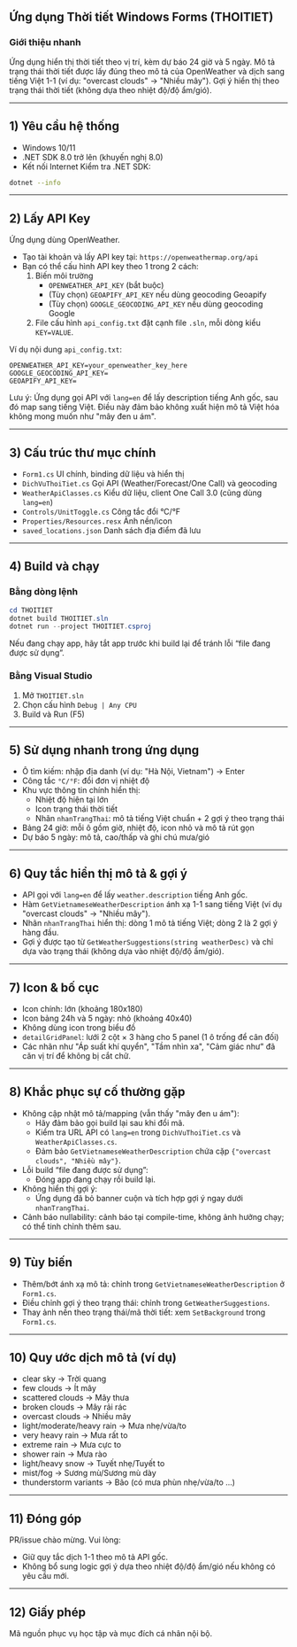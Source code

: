 ## Ứng dụng Thời tiết Windows Forms (THOITIET)

### Giới thiệu nhanh
Ứng dụng hiển thị thời tiết theo vị trí, kèm dự báo 24 giờ và 5 ngày. Mô tả trạng thái thời tiết được lấy đúng theo mô tả của OpenWeather và dịch sang tiếng Việt 1-1 (ví dụ: "overcast clouds" → "Nhiều mây"). Gợi ý hiển thị theo trạng thái thời tiết (không dựa theo nhiệt độ/độ ẩm/gió).

---

## 1) Yêu cầu hệ thống
- Windows 10/11
- .NET SDK 8.0 trở lên (khuyến nghị 8.0)
- Kết nối Internet
Kiểm tra .NET SDK:
```bash
dotnet --info
```

---

## 2) Lấy API Key
Ứng dụng dùng OpenWeather.

- Tạo tài khoản và lấy API key tại: `https://openweathermap.org/api`
- Bạn có thể cấu hình API key theo 1 trong 2 cách:
  1) Biến môi trường
     - `OPENWEATHER_API_KEY` (bắt buộc)
     - (Tùy chọn) `GEOAPIFY_API_KEY` nếu dùng geocoding Geoapify
     - (Tùy chọn) `GOOGLE_GEOCODING_API_KEY` nếu dùng geocoding Google
  2) File cấu hình `api_config.txt` đặt cạnh file `.sln`, mỗi dòng kiểu `KEY=VALUE`.

Ví dụ nội dung `api_config.txt`:
```text
OPENWEATHER_API_KEY=your_openweather_key_here
GOOGLE_GEOCODING_API_KEY=
GEOAPIFY_API_KEY=
```

Lưu ý: Ứng dụng gọi API với `lang=en` để lấy description tiếng Anh gốc, sau đó map sang tiếng Việt. Điều này đảm bảo không xuất hiện mô tả Việt hóa không mong muốn như "mây đen u ám".

---

## 3) Cấu trúc thư mục chính
- `Form1.cs` UI chính, binding dữ liệu và hiển thị
- `DichVuThoiTiet.cs` Gọi API (Weather/Forecast/One Call) và geocoding
- `WeatherApiClasses.cs` Kiểu dữ liệu, client One Call 3.0 (cũng dùng `lang=en`)
- `Controls/UnitToggle.cs` Công tắc đổi °C/°F
- `Properties/Resources.resx` Ảnh nền/icon
- `saved_locations.json` Danh sách địa điểm đã lưu

---

## 4) Build và chạy

### Bằng dòng lệnh
```powershell
cd THOITIET
dotnet build THOITIET.sln
dotnet run --project THOITIET.csproj
```

Nếu đang chạy app, hãy tắt app trước khi build lại để tránh lỗi “file đang được sử dụng”.

### Bằng Visual Studio
1. Mở `THOITIET.sln`
2. Chọn cấu hình `Debug | Any CPU`
3. Build và Run (F5)

---

## 5) Sử dụng nhanh trong ứng dụng
- Ô tìm kiếm: nhập địa danh (ví dụ: "Hà Nội, Vietnam") → Enter
- Công tắc `°C/°F`: đổi đơn vị nhiệt độ
- Khu vực thông tin chính hiển thị:
  - Nhiệt độ hiện tại lớn
  - Icon trạng thái thời tiết
  - Nhãn `nhanTrangThai`: mô tả tiếng Việt chuẩn + 2 gợi ý theo trạng thái
- Bảng 24 giờ: mỗi ô gồm giờ, nhiệt độ, icon nhỏ và mô tả rút gọn
- Dự báo 5 ngày: mô tả, cao/thấp và ghi chú mưa/gió

---

## 6) Quy tắc hiển thị mô tả & gợi ý
- API gọi với `lang=en` để lấy `weather.description` tiếng Anh gốc.
- Hàm `GetVietnameseWeatherDescription` ánh xạ 1-1 sang tiếng Việt (ví dụ "overcast clouds" → "Nhiều mây").
- Nhãn `nhanTrangThai` hiển thị: dòng 1 mô tả tiếng Việt; dòng 2 là 2 gợi ý hàng đầu.
- Gợi ý được tạo từ `GetWeatherSuggestions(string weatherDesc)` và chỉ dựa vào trạng thái (không dựa vào nhiệt độ/độ ẩm/gió).

---

## 7) Icon & bố cục
- Icon chính: lớn (khoảng 180x180)
- Icon bảng 24h và 5 ngày: nhỏ (khoảng 40x40)
- Không dùng icon trong biểu đồ
- `detailGridPanel`: lưới 2 cột × 3 hàng cho 5 panel (1 ô trống để cân đối)
- Các nhãn như "Áp suất khí quyển", "Tầm nhìn xa", "Cảm giác như" đã căn vị trí để không bị cắt chữ.

---

## 8) Khắc phục sự cố thường gặp
- Không cập nhật mô tả/mapping (vẫn thấy "mây đen u ám"):
  - Hãy đảm bảo gọi build lại sau khi đổi mã.
  - Kiểm tra URL API có `lang=en` trong `DichVuThoiTiet.cs` và `WeatherApiClasses.cs`.
  - Đảm bảo `GetVietnameseWeatherDescription` chứa cặp `{"overcast clouds", "Nhiều mây"}`.
- Lỗi build “file đang được sử dụng”:
  - Đóng app đang chạy rồi build lại.
- Không hiển thị gợi ý:
  - Ứng dụng đã bỏ banner cuộn và tích hợp gợi ý ngay dưới `nhanTrangThai`.
- Cảnh báo nullability: cảnh báo tại compile-time, không ảnh hưởng chạy; có thể tinh chỉnh thêm sau.

---

## 9) Tùy biến
- Thêm/bớt ánh xạ mô tả: chỉnh trong `GetVietnameseWeatherDescription` ở `Form1.cs`.
- Điều chỉnh gợi ý theo trạng thái: chỉnh trong `GetWeatherSuggestions`.
- Thay ảnh nền theo trạng thái/mã thời tiết: xem `SetBackground` trong `Form1.cs`.

---

## 10) Quy ước dịch mô tả (ví dụ)
- clear sky → Trời quang
- few clouds → Ít mây
- scattered clouds → Mây thưa
- broken clouds → Mây rải rác
- overcast clouds → Nhiều mây
- light/moderate/heavy rain → Mưa nhẹ/vừa/to
- very heavy rain → Mưa rất to
- extreme rain → Mưa cực to
- shower rain → Mưa rào
- light/heavy snow → Tuyết nhẹ/Tuyết to
- mist/fog → Sương mù/Sương mù dày
- thunderstorm variants → Bão (có mưa phùn nhẹ/vừa/to ...)

---

## 11) Đóng góp
PR/issue chào mừng. Vui lòng:
- Giữ quy tắc dịch 1-1 theo mô tả API gốc.
- Không bổ sung logic gợi ý dựa theo nhiệt độ/độ ẩm/gió nếu không có yêu cầu mới.

---

## 12) Giấy phép
Mã nguồn phục vụ học tập và mục đích cá nhân nội bộ.

